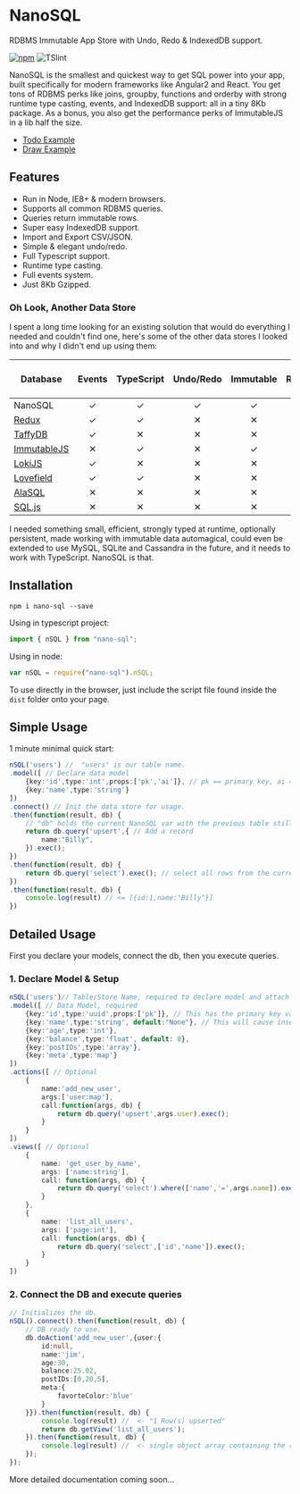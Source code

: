 # NanoSQL
RDBMS Immutable App Store with Undo, Redo & IndexedDB support.

[![npm](https://img.shields.io/npm/l/express.svg?style=flat-square)](https://github.com/ClickSimply/nano-sql/blob/master/LICENSE)
![TSlint](https://img.shields.io/badge/tslint-passing-green.svg?style=flat-square)

NanoSQL is the smallest and quickest way to get SQL power into your app, built specifically for modern frameworks like Angular2 and React. You get tons of RDBMS perks like joins, groupby, functions and orderby with strong runtime type casting, events, and IndexedDB support: all in a tiny 8Kb package.   As a bonus, you also get the performance perks of ImmutableJS in a lib half the size.

* [Todo Example](https://nano-sql.com/react-todo/)
* [Draw Example](https://nano-sql.com/react-draw/)

## Features

- Run in Node, IE8+ & modern browsers.
- Supports all common RDBMS queries.
- Queries return immutable rows.
- Super easy IndexedDB support.
- Import and Export CSV/JSON.
- Simple & elegant undo/redo.
- Full Typescript support.
- Runtime type casting.
- Full events system.
- Just 8Kb Gzipped.

### Oh Look, Another Data Store

I spent a long time looking for an existing solution that would do everything I needed and couldn't find one, here's some of the other data stores I looked into and why I didn't end up using them:

| Database                                                 | Events | TypeScript | Undo/Redo | Immutable | RDBMS | IndexedDB | NodeJS | Strong Data Model | Extend Backend | Size (KB) |
|----------------------------------------------------------|:------:|:----------:|:---------:|:---------:|:-----:|:---------:|:------:|:-----------------:|:--------------:|:----------:|
| NanoSQL                                                  | ✓      | ✓         | ✓         | ✓         | ✓     | ✓         | ✓      | ✓               | ✓             | 8         |
| [Redux](https://github.com/reactjs/redux)                | ✓      | ✓         | ✕         | ✕        | ✕     | ✕         | ✓      | ✕               | ✕              | 2         |
| [TaffyDB](https://github.com/typicaljoe/taffydb)         | ✓      | ✕         | ✕        | ✕         | ✓     | ✕         | ✓      | ✕               | ✕              | 5        |
| [ImmutableJS](https://github.com/facebook/immutable-js/) | ✕      | ✓         | ✕        | ✓         | ✕     | ✕         | ✓      | ✕               | ✕              | 16        |
| [LokiJS](https://github.com/techfort/LokiJS)             | ✓      | ✕         | ✕        | ✕         | ✓     | ✓         | ✓      | ✕               | ✓              | 19        |
| [Lovefield](https://github.com/google/lovefield)         | ✓      | ✓         | ✕        | ✕         | ✓     | ✓         | ✕      | ✓               | ✕              | 40        |
| [AlaSQL](https://github.com/agershun/alasql)             | ✕      | ✕         | ✕        | ✕         | ✓     | ✓         | ✓      | ✓               | ✓              | 88        |
| [SQL.js](https://github.com/kripken/sql.js/)             | ✕      | ✕         | ✕        | ✕         | ✓     | ✕         | ✓      | ✓               | ✕              | 500       |

I needed something small, efficient, strongly typed at runtime, optionally persistent, made working with immutable data automagical, could even be extended to use MySQL, SQLite and Cassandra in the future, and it needs to work with TypeScript.  NanoSQL is that.  

## Installation

`npm i nano-sql --save`

Using in typescript project:

```ts
import { nSQL } from "nano-sql";
```

Using in node:

```js
var nSQL = require("nano-sql").nSQL;

```

To use directly in the browser, just include the script file found inside the `dist` folder onto your page.

## Simple Usage

1 minute minimal quick start:

```ts
nSQL('users') //  "users" is our table name.
.model([ // Declare data model
    {key:'id',type:'int',props:['pk','ai']}, // pk == primary key, ai == auto incriment
    {key:'name',type:'string'}
])
.connect() // Init the data store for usage.
.then(function(result, db) {
    // "db" holds the current NanoSQL var with the previous table still selected.
    return db.query('upsert',{ // Add a record
        name:"Billy",
    }).exec();
})
.then(function(result, db) {
    return db.query('select').exec(); // select all rows from the current active table
})
.then(function(result, db) {
    console.log(result) // <= [{id:1,name:"Billy"}]
})

```


## Detailed Usage
First you declare your models, connect the db, then you execute queries.

### 1. Declare Model & Setup

```ts
nSQL('users')// Table/Store Name, required to declare model and attach it to this store.
.model([ // Data Model, required
    {key:'id',type:'uuid',props:['pk']}, // This has the primary key value
    {key:'name',type:'string', default:"None"}, // This will cause inserts to always use "None" if no value is provided.
    {key:'age',type:'int'},
    {key:'balance',type:'float', default: 0},
    {key:'postIDs',type:'array'},
    {key:'meta',type:'map'}
])
.actions([ // Optional
    {
        name:'add_new_user',
        args:['user:map'],
        call:function(args, db) {
            return db.query('upsert',args.user).exec();
        }
    }
])
.views([ // Optional
    {
        name: 'get_user_by_name',
        args: ['name:string'],
        call: function(args, db) {
            return db.query('select').where(['name','=',args.name]).exec();
        }
    },
    {
        name: 'list_all_users',
        args: ['page:int'],
        call: function(args, db) {
            return db.query('select',['id','name']).exec();
        }
    }                       
])

```

### 2. Connect the DB and execute queries

```ts
// Initializes the db.
nSQL().connect().then(function(result, db) {
    // DB ready to use.
    db.doAction('add_new_user',{user:{
        id:null,
        name:'jim',
        age:30,
        balance:25.02,
        postIDs:[0,20,5],
        meta:{
            favorteColor:'blue'
        }
    }}).then(function(result, db) {
        console.log(result) //  <- "1 Row(s) upserted"
        return db.getView('list_all_users');
    }).then(function(result, db) {
        console.log(result) //  <- single object array containing the row we inserted.
    });
});

```
More detailed documentation coming soon...